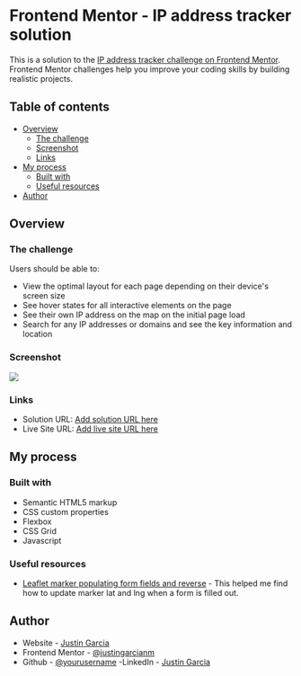 # Frontend Mentor - IP address tracker solution

This is a solution to the [IP address tracker challenge on Frontend Mentor](https://www.frontendmentor.io/challenges/ip-address-tracker-I8-0yYAH0). Frontend Mentor challenges help you improve your coding skills by building realistic projects. 

## Table of contents

- [Overview](#overview)
  - [The challenge](#the-challenge)
  - [Screenshot](#screenshot)
  - [Links](#links)
- [My process](#my-process)
  - [Built with](#built-with)
  - [Useful resources](#useful-resources)
- [Author](#author)

## Overview

### The challenge

Users should be able to:

- View the optimal layout for each page depending on their device's screen size
- See hover states for all interactive elements on the page
- See their own IP address on the map on the initial page load
- Search for any IP addresses or domains and see the key information and location

### Screenshot

![](.images/screenshot-127.0.0.1_5500-2022.07.05-16_53_50.png)

### Links

- Solution URL: [Add solution URL here](https://your-solution-url.com)
- Live Site URL: [Add live site URL here](https://justingarcianm.github.io/ip-address-tracker-challenge/)

## My process

### Built with

- Semantic HTML5 markup
- CSS custom properties
- Flexbox
- CSS Grid
- Javascript

### Useful resources

- [Leaflet marker populating form fields and reverse](https://plnkr.co/edit/PTFlun?p=preview&preview) - This helped me find how to update marker lat and lng when a form is filled out.
## Author

- Website - [Justin Garcia](https://codingjustin.com)
- Frontend Mentor - [@justingarcianm](https://www.frontendmentor.io/profile/justingarcianm)
- Github - [@yourusername](https://github.com/justingarcianm)
-LinkedIn - [Justin Garcia](https://www.linkedin.com/in/justin-garcia-41706516a/)
